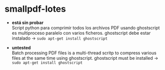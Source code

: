 # smallpdf-lotes

* **está sin probar**  
Script python para comprimir todos los archivos PDF usando ghostscript es multiproceso paralelo con varios ficheros.
ghostscript debe estar instalado -> `sudo apt-get install ghostscript`

* **untested**  
Batch processing PDF files is a multi-thread scritp to compress various files at the same time using ghostscript.
ghostscript must be installed -> `sudo apt-get install ghostscript`
